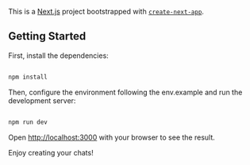 This is a [Next.js](https://nextjs.org/) project bootstrapped with [`create-next-app`](https://github.com/vercel/next.js/tree/canary/packages/create-next-app).

## Getting Started

First, install the dependencies:

```bash

npm install

```

Then, configure the environment following the env.example and run the development server:

```bash

npm run dev

```

Open [http://localhost:3000](http://localhost:3000) with your browser to see the result.

Enjoy creating your chats!
